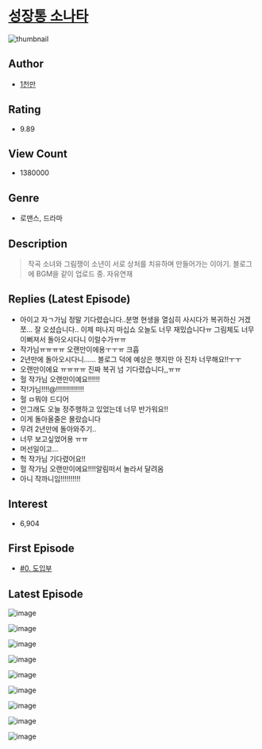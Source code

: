 # [성장통 소나타](https://comic.naver.com/bestChallenge/list?titleId=714040)
![thumbnail](https://image-comic.pstatic.net/user_contents_data/challenge_comic/2023/02/13/312234/thumbnail_202x164eabd0f8a_de67_434b_ba47_3277fbe103c2_00000197.JPEG)

## Author
- [1천만](https://comic.naver.com/artistTitle?id=312234)

## Rating
- 9.89

## View Count
- 1380000

## Genre
- 로맨스, 드라마

## Description
> 작곡 소녀와 그림쟁이 소년이 서로 상처를 치유하며 만들어가는 이야기. 블로그에 BGM을 같이 업로드 중. 자유연재

## Replies (Latest Episode)
- 아이고 자ㄱ가님 정말 기다렸습니다..분명 현생을 열심히 사시다가 복귀하신 거겠쪼... 잘 오셨습니다.. 이제 떠나지 마십쇼 오늘도 너무 재밌습니다ㅠ 그림체도 너무 이뻐져서 돌아오시다니 이럴수가ㅠㅠ
- 작가님ㅠㅠㅠㅠ 오랜만이에용ㅜㅜㅠ 크흡
- 2년만에 돌아오시다니...... 블로그 덕에 예상은 햇지만 아 진차 너무해요!!ㅜㅜ
- 오랜만이에요 ㅠㅠㅠㅠ 진짜 복귀 넘 기다렸습니다,,ㅠㅠ
- 헐 작가님 오랜만이예요!!!!!!
- 작!가님!!!!@!!!!!!!!!!!!!!
- 헐 ㅁ뭐야 드디어
- 안그래도 오늘 정주행하고 있었는데 너무 반가워요!!
- 이게 돌아올줄은 몰랐습니다
- 무려 2년만에 돌아와주기..
- 너무 보고싶었어용 ㅠㅠ
- 머선일이고...
- 헉 작가님 기다렸어요!!
- 헐 작가님 오랜만이에요!!!!알림떠서 놀라서 달려옴
- 아니 작까니임!!!!!!!!!!

## Interest
- 6,904

## First Episode
- [#0. 도입부](https://comic.naver.com/bestChallenge/detail?titleId=714040&no=1)

## Latest Episode
![image](https://image-comic.pstatic.net/user_contents_data/challenge_comic/2023/02/13/312234/upload_3472616407063409465.jpeg)

![image](https://image-comic.pstatic.net/user_contents_data/challenge_comic/2023/02/13/312234/upload_3617628972724282935.jpeg)

![image](https://image-comic.pstatic.net/user_contents_data/challenge_comic/2023/02/13/312234/upload_7162239876219810103.jpeg)

![image](https://image-comic.pstatic.net/user_contents_data/challenge_comic/2023/02/13/312234/upload_7147275509308810593.jpeg)

![image](https://image-comic.pstatic.net/user_contents_data/challenge_comic/2023/02/13/312234/upload_7148960150906627173.jpeg)

![image](https://image-comic.pstatic.net/user_contents_data/challenge_comic/2023/02/13/312234/upload_3991140568152564274.jpeg)

![image](https://image-comic.pstatic.net/user_contents_data/challenge_comic/2023/02/13/312234/upload_3545236044752630327.jpeg)

![image](https://image-comic.pstatic.net/user_contents_data/challenge_comic/2023/02/13/312234/upload_3618142260742665523.jpeg)

![image](https://image-comic.pstatic.net/user_contents_data/challenge_comic/2023/02/13/312234/upload_4063202585248818277.jpeg)
